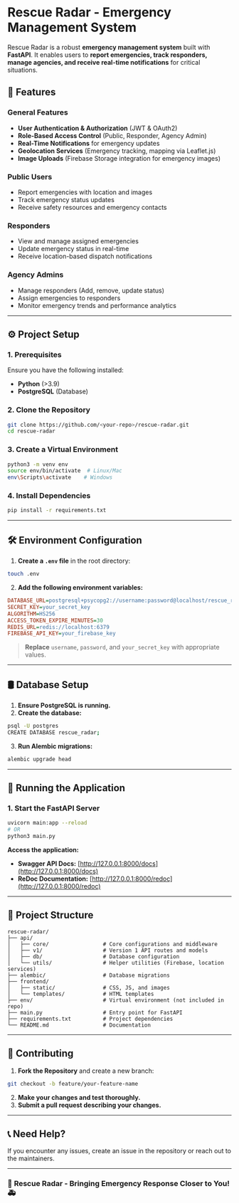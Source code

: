 # Rescue Radar - Emergency Management System

Rescue Radar is a robust **emergency management system** built with **FastAPI**. It enables users to **report emergencies, track responders, manage agencies, and receive real-time notifications** for critical situations. 

## 🚀 Features

### **General Features**
- **User Authentication & Authorization** (JWT & OAuth2)
- **Role-Based Access Control** (Public, Responder, Agency Admin)
- **Real-Time Notifications** for emergency updates
- **Geolocation Services** (Emergency tracking, mapping via Leaflet.js)
- **Image Uploads** (Firebase Storage integration for emergency images)

### **Public Users**
- Report emergencies with location and images
- Track emergency status updates
- Receive safety resources and emergency contacts

### **Responders**
- View and manage assigned emergencies
- Update emergency status in real-time
- Receive location-based dispatch notifications

### **Agency Admins**
- Manage responders (Add, remove, update status)
- Assign emergencies to responders
- Monitor emergency trends and performance analytics

---

## ⚙️ Project Setup

### **1. Prerequisites**
Ensure you have the following installed:
- **Python** (>3.9)
- **PostgreSQL** (Database)

### **2. Clone the Repository**
```bash
git clone https://github.com/<your-repo>/rescue-radar.git
cd rescue-radar
```

### **3. Create a Virtual Environment**
```bash
python3 -m venv env
source env/bin/activate  # Linux/Mac
env\Scripts\activate    # Windows
```

### **4. Install Dependencies**
```bash
pip install -r requirements.txt
```

---

## 🛠 Environment Configuration

1. **Create a `.env` file** in the root directory:
```bash
touch .env
```

2. **Add the following environment variables:**
```ini
DATABASE_URL=postgresql+psycopg2://username:password@localhost/rescue_radar
SECRET_KEY=your_secret_key
ALGORITHM=HS256
ACCESS_TOKEN_EXPIRE_MINUTES=30
REDIS_URL=redis://localhost:6379
FIREBASE_API_KEY=your_firebase_key
```
> **Replace** `username`, `password`, and `your_secret_key` with appropriate values.

---

## 🛢 Database Setup

1. **Ensure PostgreSQL is running.**
2. **Create the database:**
```bash
psql -U postgres
CREATE DATABASE rescue_radar;
```
3. **Run Alembic migrations:**
```bash
alembic upgrade head
```

---

## 🚀 Running the Application

### **1. Start the FastAPI Server**
```bash
uvicorn main:app --reload
# OR
python3 main.py
```
**Access the application:**
- **Swagger API Docs:** [http://127.0.0.1:8000/docs](http://127.0.0.1:8000/docs)
- **ReDoc Documentation:** [http://127.0.0.1:8000/redoc](http://127.0.0.1:8000/redoc)

---

## 📂 Project Structure

```plaintext
rescue-radar/
├── api/
│   ├── core/                 # Core configurations and middleware
│   ├── v1/                   # Version 1 API routes and models
│   ├── db/                   # Database configuration
│   └── utils/                # Helper utilities (Firebase, location services)
├── alembic/                  # Database migrations
├── frontend/
│   ├── static/               # CSS, JS, and images
│   └── templates/            # HTML templates
├── env/                      # Virtual environment (not included in repo)
├── main.py                   # Entry point for FastAPI
├── requirements.txt          # Project dependencies
└── README.md                 # Documentation
```

---

## 🤝 Contributing

1. **Fork the Repository** and create a new branch:
```bash
git checkout -b feature/your-feature-name
```
2. **Make your changes and test thoroughly.**
3. **Submit a pull request describing your changes.**

---

## 📞 Need Help?

If you encounter any issues, create an issue in the repository or reach out to the maintainers.

---

### 🎯 **Rescue Radar - Bringing Emergency Response Closer to You!** 🚑
